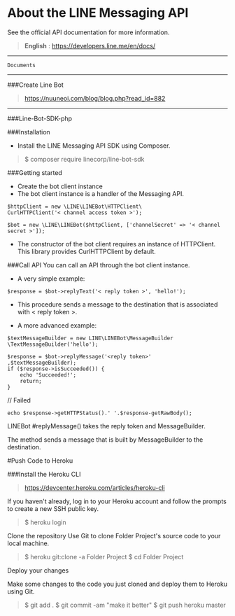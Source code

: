 ﻿About the LINE Messaging API
===================

See the official API documentation for more information.
> **English** : https://developers.line.me/en/docs/

----------
	Documents
-------------

###Create Line Bot
> https://nuuneoi.com/blog/blog.php?read_id=882 

----------

###Line-Bot-SDK-php

###Installation
- Install the LINE Messaging API SDK using Composer.
>$ composer require linecorp/line-bot-sdk

###Getting started
- Create the bot client instance
- The bot client instance is a handler of the Messaging API.

``` 
$httpClient = new \LINE\LINEBot\HTTPClient\
CurlHTTPClient('< channel access token >');

$bot = new \LINE\LINEBot($httpClient, ['channelSecret' => '< channel secret >']);
```
- The constructor of the bot client requires an instance of HTTPClient. This library provides CurlHTTPClient by default.

###Call API
You can call an API through the bot client instance.

- A very simple example:
```
$response = $bot->replyText('< reply token >', 'hello!');
```

- This procedure sends a message to the destination that is associated with < reply token >.

- A more advanced example:

```
$textMessageBuilder = new LINE\LINEBot\MessageBuilder
\TextMessageBuilder('hello');

$response = $bot->replyMessage('<reply token>'
,$textMessageBuilder);
if ($response->isSucceeded()) {
    echo 'Succeeded!';
    return;
}
```

// Failed
```
echo $response->getHTTPStatus().' '.$response-getRawBody();
```
LINEBot #replyMessage() takes the reply token and MessageBuilder. 

The method sends a message that is built by MessageBuilder to the destination.


#Push Code to Heroku

###Install the Heroku CLI
>https://devcenter.heroku.com/articles/heroku-cli

If you haven't already, log in to your Heroku account and follow the prompts to create a new SSH public key.

>$ heroku login

Clone the repository
Use Git to clone Folder Project's source code to your local machine.

>\$ heroku git:clone -a Folder Project
>$ cd Folder Project

Deploy your changes

Make some changes to the code you just cloned and deploy them to Heroku using Git.

>\$ git add .
>\$ git commit -am "make it better"
>$ git push heroku master